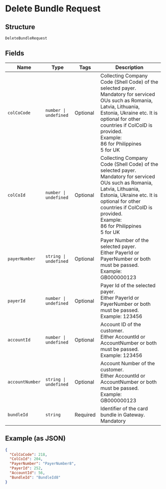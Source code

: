 
# Delete Bundle Request

## Structure

`DeleteBundleRequest`

## Fields

| Name | Type | Tags | Description |
|  --- | --- | --- | --- |
| `colCoCode` | `number \| undefined` | Optional | Collecting Company Code (Shell Code) of the selected payer.<br>Mandatory for serviced OUs such as Romania, Latvia, Lithuania, Estonia, Ukraine etc. It is optional for other countries if ColCoID is provided.<br>Example:<br>86 for Philippines<br>5 for UK |
| `colCoId` | `number \| undefined` | Optional | Collecting Company Code (Shell Code) of the selected payer.<br>Mandatory for serviced OUs such as Romania, Latvia, Lithuania, Estonia, Ukraine etc. It is optional for other countries if ColCoID is provided.<br>Example:<br>86 for Philippines<br>5 for UK |
| `payerNumber` | `string \| undefined` | Optional | Payer Number of the selected payer.<br>Either PayerId or PayerNumber or both must be passed.<br>Example: GB000000123 |
| `payerId` | `number \| undefined` | Optional | Payer Id of the selected payer.<br>Either PayerId or PayerNumber or both must be passed.<br>Example: 123456 |
| `accountId` | `number \| undefined` | Optional | Account ID of the customer.<br>Either AccountId or AccountNumber or both must be passed.<br>Example: 123456 |
| `accountNumber` | `string \| undefined` | Optional | Account Number of the customer.<br>Either AccountId or AccountNumber or both must be passed.<br>Example: GB000000123 |
| `bundleId` | `string` | Required | Identifier of the card bundle in Gateway.<br>Mandatory |

## Example (as JSON)

```json
{
  "ColCoCode": 218,
  "ColCoId": 204,
  "PayerNumber": "PayerNumber8",
  "PayerId": 252,
  "AccountId": 56,
  "BundleId": "BundleId8"
}
```

